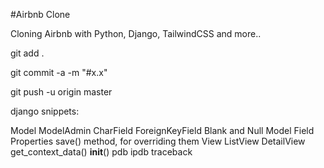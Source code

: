 #Airbnb Clone

Cloning Airbnb with Python, Django, TailwindCSS and more..

git add .

git commit -a -m "#x.x"

git push -u origin master

django snippets:

Model
ModelAdmin
CharField
ForeignKeyField
Blank and Null Model Field Properties
save() method, for overriding them
View
ListView
DetailView
get_context_data()
__init__()
pdb
ipdb
traceback


